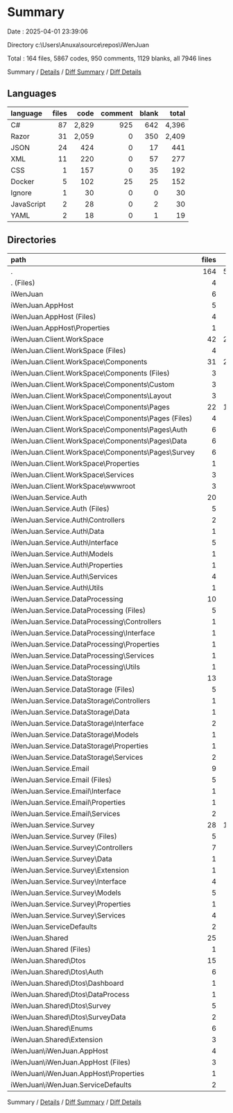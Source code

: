 # Summary

Date : 2025-04-01 23:39:06

Directory c:\\Users\\Anuxa\\source\\repos\\iWenJuan

Total : 164 files,  5867 codes, 950 comments, 1129 blanks, all 7946 lines

Summary / [Details](details.md) / [Diff Summary](diff.md) / [Diff Details](diff-details.md)

## Languages
| language | files | code | comment | blank | total |
| :--- | ---: | ---: | ---: | ---: | ---: |
| C# | 87 | 2,829 | 925 | 642 | 4,396 |
| Razor | 31 | 2,059 | 0 | 350 | 2,409 |
| JSON | 24 | 424 | 0 | 17 | 441 |
| XML | 11 | 220 | 0 | 57 | 277 |
| CSS | 1 | 157 | 0 | 35 | 192 |
| Docker | 5 | 102 | 25 | 25 | 152 |
| Ignore | 1 | 30 | 0 | 0 | 30 |
| JavaScript | 2 | 28 | 0 | 2 | 30 |
| YAML | 2 | 18 | 0 | 1 | 19 |

## Directories
| path | files | code | comment | blank | total |
| :--- | ---: | ---: | ---: | ---: | ---: |
| . | 164 | 5,867 | 950 | 1,129 | 7,946 |
| . (Files) | 4 | 59 | 0 | 1 | 60 |
| iWenJuan | 6 | 207 | 44 | 50 | 301 |
| iWenJuan.AppHost | 5 | 86 | 7 | 13 | 106 |
| iWenJuan.AppHost (Files) | 4 | 54 | 7 | 13 | 74 |
| iWenJuan.AppHost\\Properties | 1 | 32 | 0 | 0 | 32 |
| iWenJuan.Client.WorkSpace | 42 | 2,440 | 20 | 428 | 2,888 |
| iWenJuan.Client.WorkSpace (Files) | 4 | 108 | 9 | 21 | 138 |
| iWenJuan.Client.WorkSpace\\Components | 31 | 2,059 | 0 | 350 | 2,409 |
| iWenJuan.Client.WorkSpace\\Components (Files) | 3 | 51 | 0 | 6 | 57 |
| iWenJuan.Client.WorkSpace\\Components\\Custom | 3 | 135 | 0 | 23 | 158 |
| iWenJuan.Client.WorkSpace\\Components\\Layout | 3 | 161 | 0 | 18 | 179 |
| iWenJuan.Client.WorkSpace\\Components\\Pages | 22 | 1,712 | 0 | 303 | 2,015 |
| iWenJuan.Client.WorkSpace\\Components\\Pages (Files) | 4 | 135 | 0 | 35 | 170 |
| iWenJuan.Client.WorkSpace\\Components\\Pages\\Auth | 6 | 505 | 0 | 73 | 578 |
| iWenJuan.Client.WorkSpace\\Components\\Pages\\Data | 6 | 599 | 0 | 120 | 719 |
| iWenJuan.Client.WorkSpace\\Components\\Pages\\Survey | 6 | 473 | 0 | 75 | 548 |
| iWenJuan.Client.WorkSpace\\Properties | 1 | 23 | 0 | 1 | 24 |
| iWenJuan.Client.WorkSpace\\Services | 3 | 65 | 11 | 19 | 95 |
| iWenJuan.Client.WorkSpace\\wwwroot | 3 | 185 | 0 | 37 | 222 |
| iWenJuan.Service.Auth | 20 | 589 | 244 | 128 | 961 |
| iWenJuan.Service.Auth (Files) | 5 | 134 | 31 | 24 | 189 |
| iWenJuan.Service.Auth\\Controllers | 2 | 138 | 60 | 33 | 231 |
| iWenJuan.Service.Auth\\Data | 1 | 14 | 0 | 4 | 18 |
| iWenJuan.Service.Auth\\Interface | 5 | 31 | 72 | 16 | 119 |
| iWenJuan.Service.Auth\\Models | 1 | 15 | 0 | 7 | 22 |
| iWenJuan.Service.Auth\\Properties | 1 | 31 | 0 | 0 | 31 |
| iWenJuan.Service.Auth\\Services | 4 | 179 | 54 | 35 | 268 |
| iWenJuan.Service.Auth\\Utils | 1 | 47 | 27 | 9 | 83 |
| iWenJuan.Service.DataProcessing | 10 | 361 | 57 | 71 | 489 |
| iWenJuan.Service.DataProcessing (Files) | 5 | 89 | 9 | 25 | 123 |
| iWenJuan.Service.DataProcessing\\Controllers | 1 | 41 | 2 | 14 | 57 |
| iWenJuan.Service.DataProcessing\\Interface | 1 | 6 | 0 | 4 | 10 |
| iWenJuan.Service.DataProcessing\\Properties | 1 | 32 | 0 | 0 | 32 |
| iWenJuan.Service.DataProcessing\\Services | 1 | 178 | 46 | 26 | 250 |
| iWenJuan.Service.DataProcessing\\Utils | 1 | 15 | 0 | 2 | 17 |
| iWenJuan.Service.DataStorage | 13 | 338 | 137 | 67 | 542 |
| iWenJuan.Service.DataStorage (Files) | 5 | 104 | 13 | 27 | 144 |
| iWenJuan.Service.DataStorage\\Controllers | 1 | 103 | 54 | 12 | 169 |
| iWenJuan.Service.DataStorage\\Data | 1 | 10 | 0 | 3 | 13 |
| iWenJuan.Service.DataStorage\\Interface | 2 | 15 | 30 | 8 | 53 |
| iWenJuan.Service.DataStorage\\Models | 1 | 15 | 0 | 3 | 18 |
| iWenJuan.Service.DataStorage\\Properties | 1 | 31 | 0 | 0 | 31 |
| iWenJuan.Service.DataStorage\\Services | 2 | 60 | 40 | 14 | 114 |
| iWenJuan.Service.Email | 9 | 209 | 82 | 50 | 341 |
| iWenJuan.Service.Email (Files) | 5 | 93 | 13 | 25 | 131 |
| iWenJuan.Service.Email\\Interface | 1 | 5 | 10 | 2 | 17 |
| iWenJuan.Service.Email\\Properties | 1 | 31 | 0 | 0 | 31 |
| iWenJuan.Service.Email\\Services | 2 | 80 | 59 | 23 | 162 |
| iWenJuan.Service.Survey | 28 | 1,105 | 308 | 204 | 1,617 |
| iWenJuan.Service.Survey (Files) | 5 | 103 | 25 | 28 | 156 |
| iWenJuan.Service.Survey\\Controllers | 7 | 307 | 98 | 63 | 468 |
| iWenJuan.Service.Survey\\Data | 1 | 40 | 0 | 8 | 48 |
| iWenJuan.Service.Survey\\Extension | 1 | 106 | 0 | 5 | 111 |
| iWenJuan.Service.Survey\\Interface | 4 | 55 | 146 | 33 | 234 |
| iWenJuan.Service.Survey\\Models | 5 | 77 | 0 | 20 | 97 |
| iWenJuan.Service.Survey\\Properties | 1 | 31 | 0 | 0 | 31 |
| iWenJuan.Service.Survey\\Services | 4 | 386 | 39 | 47 | 472 |
| iWenJuan.ServiceDefaults | 2 | 93 | 23 | 27 | 143 |
| iWenJuan.Shared | 25 | 380 | 28 | 90 | 498 |
| iWenJuan.Shared (Files) | 1 | 7 | 0 | 3 | 10 |
| iWenJuan.Shared\\Dtos | 15 | 188 | 22 | 54 | 264 |
| iWenJuan.Shared\\Dtos\\Auth | 6 | 70 | 6 | 22 | 98 |
| iWenJuan.Shared\\Dtos\\Dashboard | 1 | 10 | 0 | 4 | 14 |
| iWenJuan.Shared\\Dtos\\DataProcess | 1 | 10 | 16 | 6 | 32 |
| iWenJuan.Shared\\Dtos\\Survey | 5 | 78 | 0 | 16 | 94 |
| iWenJuan.Shared\\Dtos\\SurveyData | 2 | 20 | 0 | 6 | 26 |
| iWenJuan.Shared\\Enums | 6 | 121 | 0 | 18 | 139 |
| iWenJuan.Shared\\Extension | 3 | 64 | 6 | 15 | 85 |
| iWenJuan\\iWenJuan.AppHost | 4 | 114 | 21 | 23 | 158 |
| iWenJuan\\iWenJuan.AppHost (Files) | 3 | 85 | 21 | 22 | 128 |
| iWenJuan\\iWenJuan.AppHost\\Properties | 1 | 29 | 0 | 1 | 30 |
| iWenJuan\\iWenJuan.ServiceDefaults | 2 | 93 | 23 | 27 | 143 |

Summary / [Details](details.md) / [Diff Summary](diff.md) / [Diff Details](diff-details.md)